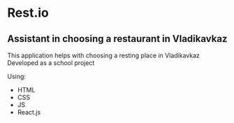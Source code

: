 # Rest.io
## Assistant in choosing a restaurant in Vladikavkaz

This application helps with choosing a resting place in Vladikavkaz
Developed as a school project

Using:
- HTML
- CSS
- JS
- React.js
